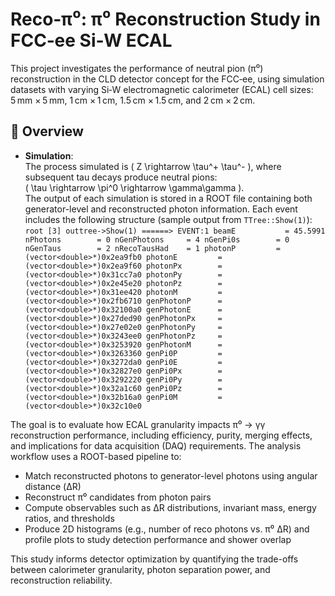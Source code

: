# Reco‑π⁰: π⁰ Reconstruction Study in FCC‑ee Si‑W ECAL

This project investigates the performance of neutral pion (π⁰) reconstruction in the CLD detector concept for the FCC‑ee, using simulation datasets with varying Si‑W electromagnetic calorimeter (ECAL) cell sizes: 5 mm × 5 mm, 1 cm × 1 cm, 1.5 cm × 1.5 cm, and 2 cm × 2 cm.

## 🧪 Overview

- **Simulation**:  
  The process simulated is \( Z \rightarrow \tau^+ \tau^- \), where subsequent tau decays produce neutral pions:  
  \( \tau \rightarrow \pi^0 \rightarrow \gamma\gamma \).  
  The output of each simulation is stored in a ROOT file containing both generator-level and reconstructed photon information. Each event includes the following structure (sample output from `TTree::Show(1)`):
`root [3] outtree->Show(1)
======> EVENT:1
 beamE           = 45.5991
 nPhotons        = 0
 nGenPhotons     = 4
 nGenPi0s        = 0
 nGenTaus        = 2
 nRecoTausHad    = 1
 photonP         = (vector<double>*)0x2ea9fb0
 photonE         = (vector<double>*)0x2ea9f60
 photonPx        = (vector<double>*)0x31cc7a0
 photonPy        = (vector<double>*)0x2e45e20
 photonPz        = (vector<double>*)0x31ee420
 photonM         = (vector<double>*)0x2fb6710
 genPhotonP      = (vector<double>*)0x32100a0
 genPhotonE      = (vector<double>*)0x27ded90
 genPhotonPx     = (vector<double>*)0x27e02e0
 genPhotonPy     = (vector<double>*)0x3243ee0
 genPhotonPz     = (vector<double>*)0x3253920
 genPhotonM      = (vector<double>*)0x3263360
 genPi0P         = (vector<double>*)0x3272da0
 genPi0E         = (vector<double>*)0x32827e0
 genPi0Px        = (vector<double>*)0x3292220
 genPi0Py        = (vector<double>*)0x32a1c60
 genPi0Pz        = (vector<double>*)0x32b16a0
 genPi0M         = (vector<double>*)0x32c10e0`
  
The goal is to evaluate how ECAL granularity impacts π⁰ → γγ reconstruction performance, including efficiency, purity, merging effects, and implications for data acquisition (DAQ) requirements. The analysis workflow uses a ROOT-based pipeline to:

- Match reconstructed photons to generator-level photons using angular distance (ΔR)
- Reconstruct π⁰ candidates from photon pairs
- Compute observables such as ΔR distributions, invariant mass, energy ratios, and thresholds
- Produce 2D histograms (e.g., number of reco photons vs. π⁰ ΔR) and profile plots to study detection performance and shower overlap

This study informs detector optimization by quantifying the trade-offs between calorimeter granularity, photon separation power, and reconstruction reliability.
